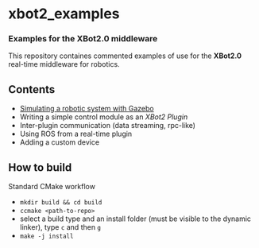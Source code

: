 # xbot2_examples
### Examples for the XBot2.0 middleware

This repository containes commented examples of use for the **XBot2.0** real-time middleware for robotics.

## Contents

- [Simulating a robotic system with Gazebo](docs/gazebo-sim)
- Writing a simple control module as an *XBot2 Plugin*
- Inter-plugin communication (data streaming, rpc-like)
- Using ROS from a real-time plugin
- Adding a custom device

## How to build

Standard CMake workflow

 - `mkdir build && cd build`
 - `ccmake <path-to-repo>`
 - select a build type and an install folder (must be visible to the dynamic linker), type `c` and then `g`
 - `make -j install`
